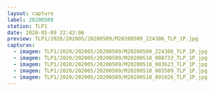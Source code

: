 ```yaml
---
layout: capture
label: 20200509
station: TLP1
date: 2020-05-09 22:43:06
preview: TLP1/2020/202005/20200509/M20200509_224306_TLP_1P.jpg
capturas:
  - imagem: TLP1/2020/202005/20200509/M20200509_224306_TLP_1P.jpg
  - imagem: TLP1/2020/202005/20200509/M20200510_080733_TLP_1P.jpg
  - imagem: TLP1/2020/202005/20200509/M20200510_083623_TLP_1P.jpg
  - imagem: TLP1/2020/202005/20200509/M20200510_085509_TLP_1P.jpg
  - imagem: TLP1/2020/202005/20200509/M20200510_091026_TLP_1P.jpg
---
```

